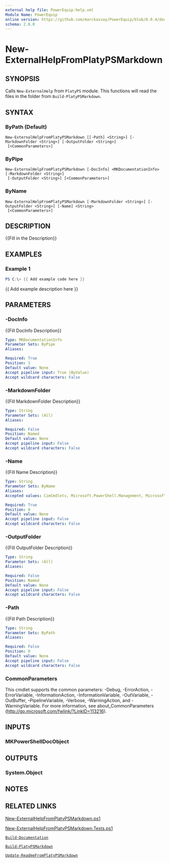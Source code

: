 ```yaml
---
external help file: PowerEquip-help.xml
Module Name: PowerEquip
online version: https://github.com/marckassay/PowerEquip/blob/0.0.4/docs/New-ExternalHelpFromPlatyPSMarkdown.md
schema: 2.0.0
---
```


# New-ExternalHelpFromPlatyPSMarkdown

## SYNOPSIS
Calls `New-ExternalHelp` from `PlatyPS` module. This functions will read the files in the folder from `Build-PlatyPSMarkdown`.

## SYNTAX

### ByPath (Default)
```
New-ExternalHelpFromPlatyPSMarkdown [[-Path] <String>] [-MarkdownFolder <String>] [-OutputFolder <String>]
 [<CommonParameters>]
```

### ByPipe
```
New-ExternalHelpFromPlatyPSMarkdown [-DocInfo] <MKDocumentationInfo> [-MarkdownFolder <String>]
 [-OutputFolder <String>] [<CommonParameters>]
```

### ByName
```
New-ExternalHelpFromPlatyPSMarkdown [-MarkdownFolder <String>] [-OutputFolder <String>] [-Name] <String>
 [<CommonParameters>]
```

## DESCRIPTION
{{Fill in the Description}}

## EXAMPLES

### Example 1
```powershell
PS C:\> {{ Add example code here }}
```

{{ Add example description here }}

## PARAMETERS

### -DocInfo
{{Fill DocInfo Description}}

```yaml
Type: MKDocumentationInfo
Parameter Sets: ByPipe
Aliases:

Required: True
Position: 1
Default value: None
Accept pipeline input: True (ByValue)
Accept wildcard characters: False
```

### -MarkdownFolder
{{Fill MarkdownFolder Description}}

```yaml
Type: String
Parameter Sets: (All)
Aliases:

Required: False
Position: Named
Default value: None
Accept pipeline input: False
Accept wildcard characters: False
```

### -Name
{{Fill Name Description}}

```yaml
Type: String
Parameter Sets: ByName
Aliases:
Accepted values: CimCmdlets, Microsoft.PowerShell.Management, Microsoft.PowerShell.Utility, Pester, Plaster, platyPS, posh-git, PowerEquip, PSReadLine

Required: True
Position: 0
Default value: None
Accept pipeline input: False
Accept wildcard characters: False
```

### -OutputFolder
{{Fill OutputFolder Description}}

```yaml
Type: String
Parameter Sets: (All)
Aliases:

Required: False
Position: Named
Default value: None
Accept pipeline input: False
Accept wildcard characters: False
```

### -Path
{{Fill Path Description}}

```yaml
Type: String
Parameter Sets: ByPath
Aliases:

Required: False
Position: 0
Default value: None
Accept pipeline input: False
Accept wildcard characters: False
```

### CommonParameters
This cmdlet supports the common parameters: -Debug, -ErrorAction, -ErrorVariable, -InformationAction, -InformationVariable, -OutVariable, -OutBuffer, -PipelineVariable, -Verbose, -WarningAction, and -WarningVariable. For more information, see about_CommonParameters (http://go.microsoft.com/fwlink/?LinkID=113216).

## INPUTS

### MKPowerShellDocObject

## OUTPUTS

### System.Object

## NOTES

## RELATED LINKS

[New-ExternalHelpFromPlatyPSMarkdown.ps1](https://github.com/marckassay/PowerEquip/blob/0.0.4/src/documentation/New-ExternalHelpFromPlatyPSMarkdown.ps1)

[New-ExternalHelpFromPlatyPSMarkdown.Tests.ps1](https://github.com/marckassay/PowerEquip/blob/0.0.4/test/documentation/New-ExternalHelpFromPlatyPSMarkdown.Tests.ps1)

[`Build-Documentation`](https://github.com/marckassay/PowerEquip/blob/0.0.4/docs/Build-Documentation.md)

[`Build-PlatyPSMarkdown`](https://github.com/marckassay/PowerEquip/blob/0.0.4/docs/Build-PlatyPSMarkdown.md)

[`Update-ReadmeFromPlatyPSMarkdown`](https://github.com/marckassay/PowerEquip/blob/0.0.4/docs/Update-ReadmeFromPlatyPSMarkdown.md)
